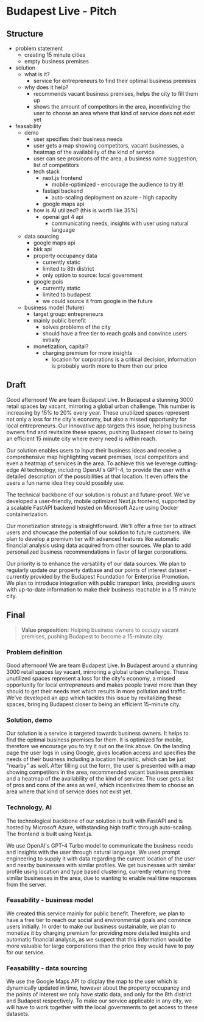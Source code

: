 # Budapest Live - Pitch

## Structure

- problem statement
    - creating 15 minute cities
    - empty business premises
- solution
    - what is it?
        - service for entrepreneurs to find their optimal business premises
    - why does it help?
        - recommends vacant business premises, helps the city to fill them up
        - shows the amount of competitors in the area, incentivizing the user to choose an area where that kind of service does not exist yet
- feasability
    - demo
        - user specifies their business needs
        - user gets a map showing competitors, vacant businesses, a heatmap of the availability of the kind of service
        - user can see pros/cons of the area, a business name suggestion, list of competitors
        - tech stack
            - next.js frontend
                - mobile-optimized - encourage the audience to try it!
            - fastapi backend
                - auto-scaling deployment on azure - high capacity
            - google maps api
        - how is AI utilized? (this is worth like 35%)
            - openai gpt 4 api
                - communicating needs, insights with user using natural language
    - data sourcing
        - google maps api
        - bkk api
        - property occupancy data
            - currently static
            - limited to 8th district
            - only option to source: local government
        - google pois
            - currently static
            - limited to budapest
            - we could source it from google in the future
    - business model (future)
        - target group: entrepreneurs
        - mainly public benefit
            - solves problems of the city
            - should have a free tier to reach goals and convince users initially
        - monetization, capital?
            - charging premium for more insights
                - location for corporations is a critical decision, information is probably worth more to them then our price

## Draft

Good afternoon! We are team Budapest Live. In Budapest a stunning 3000 retail spaces lay vacant, mirroring a global urban challenge. This number is increasing by 15% to 20% every year. These unutilized spaces represent not only a loss for the city's economy, but also a missed opportunity for local entrepreneurs. Our innovative app targets this issue, helping business owners find and revitalize these spaces, pushing Budapest closer to being an efficient 15 minute city where every need is within reach. 

Our solution enables users to input their business ideas and receive a comprehensive map highlighting vacant premises, local competitors and even a heatmap of services in the area. To achieve this we leverege cutting-edge AI technology, including OpenAI's GPT-4, to provide the user with a detailed description of the possibilities at that location. It even offers the users a fun name idea they could possibly use.

The technical backbone of our solution is robust and future-proof. We've developed a user-friendly, mobile optimized Next.js frontend, supported by a scalable FastAPI backend hosted on Microsoft Azure using Docker containerization.

Our monetization strategy is straightforward. We'll offer a free tier to attract users and showcase the potential of our solution to future customers. We plan to develop a premium tier with advanced features like automatic financial analysis using data acquired from other sources. We plan to add personalized business recommendations in favor of larger corporations.

Our priority is to enhance the versatility of our data sources. We plan to regularly update our property datbase and our points of interest dataset - currently provided by the Budapest Foundation for Enterprise Promotion. We plan to introduce integration with public transport links, providing users with up-to-date information to make their business reachable in a 15 minute city.

## Final

> **Value proposition:** Helping business owners to occupy vacant premises, pushing Budapest to become a 15-minute city.

### Problem definition

Good afternoon! We are team Budapest Live. In Budapest around a stunning 3000 retail spaces lay vacant, mirroring a global urban challenge. These unutilized spaces represent a loss for the city's economy, a missed opportunity for local entrepreneurs and makes people travel more than they should to get their needs met which results in more pollution and traffic. We've developed an app which tackles this issue by revitalizing these spaces, bringing Budapest closer to being an efficient 15-minute city.

### Solution, demo

Our solution is a service is targeted towards business owners. It helps to find the optimal business premises for them. It is optimized for mobile, therefore we encourage you to try it out on the link above. On the landing page the user logs in using Google, gives location access and specifies the needs of their business including a location heuristic, which can be just "nearby" as well. After filling out the form, the user is presented with a map showing competitors in the area, recommended vacant business premises and a heatmap of the availability of the kind of service. The user gets a list of pros and cons of the area as well, which incentivizes them to choose an area where that kind of service does not exist yet.

### Technology, AI

The technological backbone of our solution is built with FastAPI and is hosted by Microsoft Azure, withstanding high traffic through auto-scaling. The frontend is built using Next.js. 

We use OpenAI's GPT-4 Turbo model to communicate the business needs and insights with the user through natural language. We used prompt engineering to supply it with data regarding the current location of the user and nearby businesses with similar profiles. We get businesses with similar profile using location and type based clustering, currently returning three similar businesses in the area, due to wanting to enable real time responses from the server.

### Feasability - business model

We created this service mainly for public benefit. Therefore, we plan to have a free tier to reach our social and environmental goals and convince users initially. In order to make our business sustainable, we plan to monetize it by charging premium for providing more detailed insights and automatic financial analysis, as we suspect that this information would be more valuable for large corporations than the price they would have to pay for our service. 

### Feasability - data sourcing

We use the Google Maps API to display the map to the user which is dynamically updated in time, however about the property occupancy and the points of interest we only have static data, and only for the 8th district and Budapest respectively. To make our service applicable in any city, we will have to work together with the local governments to get access to these datasets.
